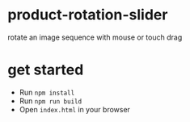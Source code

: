 # product-rotation-slider
rotate an image sequence with mouse or touch drag

# get started
* Run `npm install`
* Run `npm run build`
* Open `index.html` in your browser
